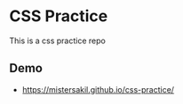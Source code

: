 # CSS Practice

This is a css practice repo

## Demo

- https://mistersakil.github.io/css-practice/
